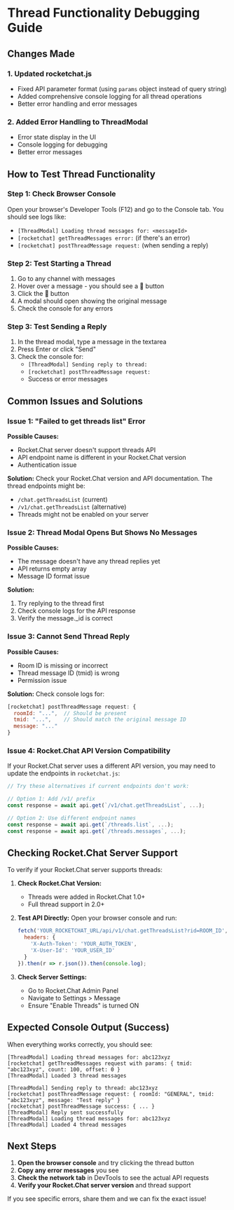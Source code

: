# Thread Functionality Debugging Guide

## Changes Made

### 1. **Updated rocketchat.js**
- Fixed API parameter format (using `params` object instead of query string)
- Added comprehensive console logging for all thread operations
- Better error handling and error messages

### 2. **Added Error Handling to ThreadModal**
- Error state display in the UI
- Console logging for debugging
- Better error messages

## How to Test Thread Functionality

### Step 1: Check Browser Console
Open your browser's Developer Tools (F12) and go to the Console tab. You should see logs like:
- `[ThreadModal] Loading thread messages for: <messageId>`
- `[rocketchat] getThreadMessages error:` (if there's an error)
- `[rocketchat] postThreadMessage request:` (when sending a reply)

### Step 2: Test Starting a Thread
1. Go to any channel with messages
2. Hover over a message - you should see a 💬 button
3. Click the 💬 button
4. A modal should open showing the original message
5. Check the console for any errors

### Step 3: Test Sending a Reply
1. In the thread modal, type a message in the textarea
2. Press Enter or click "Send"
3. Check the console for:
   - `[ThreadModal] Sending reply to thread:`
   - `[rocketchat] postThreadMessage request:`
   - Success or error messages

## Common Issues and Solutions

### Issue 1: "Failed to get threads list" Error
**Possible Causes:**
- Rocket.Chat server doesn't support threads API
- API endpoint name is different in your Rocket.Chat version
- Authentication issue

**Solution:**
Check your Rocket.Chat version and API documentation. The thread endpoints might be:
- `/chat.getThreadsList` (current)
- `/v1/chat.getThreadsList` (alternative)
- Threads might not be enabled on your server

### Issue 2: Thread Modal Opens But Shows No Messages
**Possible Causes:**
- The message doesn't have any thread replies yet
- API returns empty array
- Message ID format issue

**Solution:**
1. Try replying to the thread first
2. Check console logs for the API response
3. Verify the message._id is correct

### Issue 3: Cannot Send Thread Reply
**Possible Causes:**
- Room ID is missing or incorrect
- Thread message ID (tmid) is wrong
- Permission issue

**Solution:**
Check console logs for:
```javascript
[rocketchat] postThreadMessage request: {
  roomId: "...",  // Should be present
  tmid: "...",    // Should match the original message ID
  message: "..."
}
```

### Issue 4: Rocket.Chat API Version Compatibility
If your Rocket.Chat server uses a different API version, you may need to update the endpoints in `rocketchat.js`:

```javascript
// Try these alternatives if current endpoints don't work:

// Option 1: Add /v1/ prefix
const response = await api.get(`/v1/chat.getThreadsList`, ...);

// Option 2: Use different endpoint names
const response = await api.get(`/threads.list`, ...);
const response = await api.get(`/threads.messages`, ...);
```

## Checking Rocket.Chat Server Support

To verify if your Rocket.Chat server supports threads:

1. **Check Rocket.Chat Version:**
   - Threads were added in Rocket.Chat 1.0+
   - Full thread support in 2.0+

2. **Test API Directly:**
   Open your browser console and run:
   ```javascript
   fetch('YOUR_ROCKETCHAT_URL/api/v1/chat.getThreadsList?rid=ROOM_ID', {
     headers: {
       'X-Auth-Token': 'YOUR_AUTH_TOKEN',
       'X-User-Id': 'YOUR_USER_ID'
     }
   }).then(r => r.json()).then(console.log);
   ```

3. **Check Server Settings:**
   - Go to Rocket.Chat Admin Panel
   - Navigate to Settings > Message
   - Ensure "Enable Threads" is turned ON

## Expected Console Output (Success)

When everything works correctly, you should see:
```
[ThreadModal] Loading thread messages for: abc123xyz
[rocketchat] getThreadMessages request with params: { tmid: "abc123xyz", count: 100, offset: 0 }
[ThreadModal] Loaded 3 thread messages

[ThreadModal] Sending reply to thread: abc123xyz
[rocketchat] postThreadMessage request: { roomId: "GENERAL", tmid: "abc123xyz", message: "Test reply" }
[rocketchat] postThreadMessage success: { ... }
[ThreadModal] Reply sent successfully
[ThreadModal] Loading thread messages for: abc123xyz
[ThreadModal] Loaded 4 thread messages
```

## Next Steps

1. **Open the browser console** and try clicking the thread button
2. **Copy any error messages** you see
3. **Check the network tab** in DevTools to see the actual API requests
4. **Verify your Rocket.Chat server version** and thread support

If you see specific errors, share them and we can fix the exact issue!
